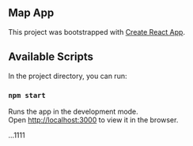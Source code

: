 ## Map App

This project was bootstrapped with [Create React App](https://github.com/facebook/create-react-app).

## Available Scripts
  
In the project directory, you can  run:
  
### `npm start`

Runs the app in the development mode.<br>
Open [http://localhost:3000](http://localhost:3000) to view it in the browser.

...1111
